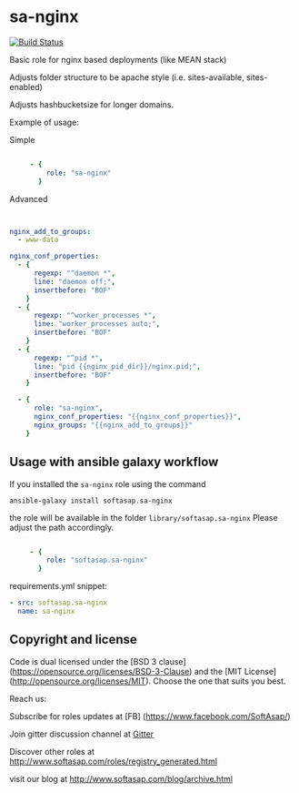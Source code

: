 sa-nginx
========

[![Build Status](https://travis-ci.org/softasap/sa-nginx.svg?branch=master)](https://travis-ci.org/softasap/sa-nginx)


Basic role for nginx based deployments (like MEAN stack)

Adjusts folder structure to be apache style (i.e. sites-available, sites-enabled)

Adjusts hashbucketsize for longer domains.


Example of usage:

Simple

```YAML

     - {
         role: "sa-nginx"
       }


```

Advanced

```YAML


nginx_add_to_groups:
  - www-data

nginx_conf_properties:
  - {
      regexp: "^daemon *",
      line: "daemon off;",
      insertbefore: "BOF"
    }
  - {
      regexp: "^worker_processes *",
      line: "worker_processes auto;",
      insertbefore: "BOF"
    }
  - {
      regexp: "^pid *",
      line: "pid {{nginx_pid_dir}}/nginx.pid;",
      insertbefore: "BOF"
    }

  - {
      role: "sa-nginx",
      nginx_conf_properties: "{{nginx_conf_properties}}",
      nginx_groups: "{{nginx_add_to_groups}}"
    }


```



Usage with ansible galaxy workflow
----------------------------------

If you installed the `sa-nginx` role using the command


`
   ansible-galaxy install softasap.sa-nginx
`

the role will be available in the folder `library/softasap.sa-nginx`
Please adjust the path accordingly.

```YAML

     - {
         role: "softasap.sa-nginx"
       }

```

requirements.yml snippet:

```YAML
- src: softasap.sa-nginx
  name: sa-nginx
```



Copyright and license
---------------------

Code is dual licensed under the [BSD 3 clause] (https://opensource.org/licenses/BSD-3-Clause) and the [MIT License] (http://opensource.org/licenses/MIT). Choose the one that suits you best.

Reach us:

Subscribe for roles updates at [FB] (https://www.facebook.com/SoftAsap/)

Join gitter discussion channel at [Gitter](https://gitter.im/softasap)

Discover other roles at  http://www.softasap.com/roles/registry_generated.html

visit our blog at http://www.softasap.com/blog/archive.html 
